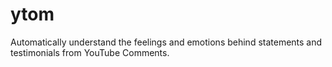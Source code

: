 # ytom
 Automatically understand the feelings and emotions behind statements and testimonials from YouTube Comments.
